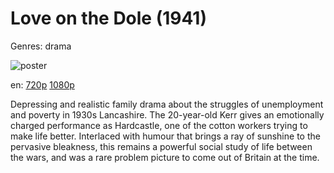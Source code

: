 # Love on the Dole (1941)

Genres: drama

![poster](http://image.tmdb.org/t/p/w500/nwt5buh544Ko5Thmdq7R47A2hFq.jpg)

en:
  [720p](magnet:?xt=urn:btih:447DE019698EE9AF1DBD5A40C39A37912E3773C8&tr=udp://glotorrents.pw:6969/announce&tr=udp://tracker.opentrackr.org:1337/announce&tr=udp://torrent.gresille.org:80/announce&tr=udp://tracker.openbittorrent.com:80&tr=udp://tracker.coppersurfer.tk:6969&tr=udp://tracker.leechers-paradise.org:6969&tr=udp://p4p.arenabg.ch:1337&tr=udp://tracker.internetwarriors.net:1337)
  [1080p](magnet:?xt=urn:btih:6F335BAF4929B89D4F85812939E21D0466D56A89&tr=udp://glotorrents.pw:6969/announce&tr=udp://tracker.opentrackr.org:1337/announce&tr=udp://torrent.gresille.org:80/announce&tr=udp://tracker.openbittorrent.com:80&tr=udp://tracker.coppersurfer.tk:6969&tr=udp://tracker.leechers-paradise.org:6969&tr=udp://p4p.arenabg.ch:1337&tr=udp://tracker.internetwarriors.net:1337)
  


Depressing and realistic family drama about the struggles of unemployment and poverty in 1930s Lancashire. The 20-year-old Kerr gives an emotionally charged performance as Hardcastle, one of the cotton workers trying to make life better. Interlaced with humour that brings a ray of sunshine to the pervasive bleakness, this remains a powerful social study of life between the wars, and was a rare problem picture to come out of Britain at the time.